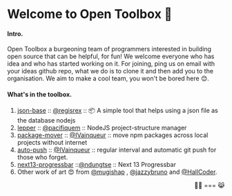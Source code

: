 # Welcome to Open Toolbox 🧰


#### Intro.
Open Toolbox a burgeoning team of programmers interested in building open source that can be helpful, for fun! We welcome everyone who has idea and who has started working on it. For joining, ping us on email with your ideas github repo, what we do is to clone it and then add you to the organisation. We aim to make a cool team, you won't be bored here 😊.

#### What's in the toolbox.
1. [json-base](https://www.npmjs.com/package/@ndzhwr/json-base) ::  [@regisrex](https://github.com/regisrex) :: 📦 A simple tool that helps using a json file as the database nodejs  
2. [lepper](https://npmjs.com/package/lepper) :: [@pacifiquem](https://github.com/pacifiquem) :: NodeJS project-structure manager
3. [package-mover](https://npmjs.com/package/package-mover) :: [@IVainqueur](https://github.com/IVainqueur) :: move npm packages across local projects without internet
4. [auto-push](https://github.com/opentoolbox-gh/auto-push) :: [@IVainqueur](https://github.com/IVainqueur) :: regular interval and automatic git push for those who forget.
5. [next13-progressbar](https://npmjs.com/package/next13-progressbar) ::[@ndungtse](https://github.com/ndungtse) :: Next 13 Progressbar
6. Other work of art 😍 from [@mugishap](https://github.com/mugishap) , [@jazzybruno](https://github.com/jazzybruno) and [@HallCoder](https://github.com/HallCoder).



<p align="right">👨‍💻 === 😹 </p>
